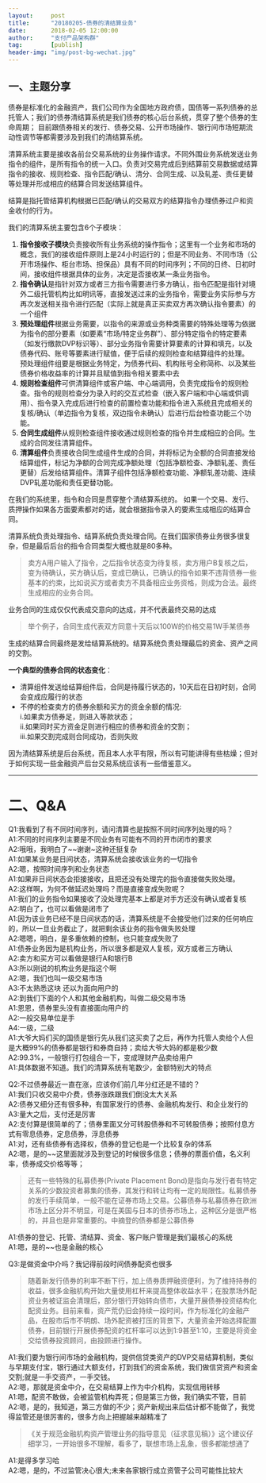 ```yaml
---
layout:     post 
title:      "20180205-债券的清结算业务"
date:       2018-02-05 12:00:00
author:     "支付产品架构群"
tag:		[publish] 
header-img: "img/post-bg-wechat.jpg"
---
```


## 一、主题分享

债券是标准化的金融资产，我们公司作为全国地方政府债，国债等一系列债券的总托管人；我们的债券清结算系统是我们债券的核心后台系统，贯穿了整个债券的生命周期；
目前跟债券相关的发行、债券交易、公开市场操作、银行间市场短期流动性调节等都需要涉及到我们的清结算系统。  

清算系统主要是接收各前台交易系统的业务操作请求。不同外围业务系统发送业务指令的组件，是所有指令的统一入口。负责对交易完成后到结算前交易数据或结算指令的接收、规则检查、指令匹配/确认、清分、合同生成、以及轧差、责任更替等处理并形成相应的结算合同发送结算组件。  

结算是指托管结算机构根据已匹配/确认的交易双方的结算指令办理债券过户和资金收付的行为。  

我们的清算系统主要包含6个子模块：  
1. **指令接收子模块**负责接收所有业务系统的操作指令；这里有一个业务和市场的概念，我们的接收组件原则上是24小时运行的；但是不同业务、不同市场（公开市场操作、柜台市场、担保品）具有不同的时间序列；不同的日终、日初时间，接收组件根据具体的业务，决定是否接收某一条业务指令。  
2. **指令确认**是指针对双方或者三方指令需要进行多方确认，指令匹配是指针对境外二级托管机构比如明讯等，直接发送过来的业务指令，需要业务实际参与方再次发送相关指令进行匹配（实际上就是真正买卖双方再次确认指令要素）的一个组件
3. **预处理组件**根据业务需要，以指令的来源或业务种类需要的特殊处理等为依据为指令的部分要素（如要素“市场/特定业务群”）、部分特定指令的特定要素（如发行缴款DVP标识等）、部分业务指令需要计算要素的计算和填充，以及债券代码、账号等要素进行赋值，便于后续的规则检查和结算组件的处理。  
预处理组件组要是根据业务特定，为债券代码、机构账号全称简称、以及某些债券价格收益率的计算并且赋值到指令相关要素中去  
4. **规则检查组件**可供清算组件或客户端、中心端调用，负责完成指令的规则检查。指令的规则检查分为录入时的交互式检查（嵌入客户端和中心端或供调用）、指令录入完成后进行检查的前置检查功能和指令进入系统且完成相关的复核/确认（单边指令为复核，双边指令未确认）后进行后台检查功能三个功能。  
5. **合同生成组件**从规则检查组件接收通过规则检查的指令并生成相应的合同。生成的合同发往清算组件。  
6. **清算组件**负责接收合同生成组件生成的合同，并将标记为全额的合同直接发给结算组件，标记为净额的合同完成净额处理（包括净额检查、净额轧差、责任更替）后发给结算组件。清算子组件包括净额检查功能、净额轧差功能、连续DVP轧差功能和责任更替功能。  

在我们的系统里，指令和合同是贯穿整个清结算系统的。 如果一个交易、发行、质押操作如果各方面要素都对的话，就会根据指令录入的要素生成相应的结算合同。 

清算系统负责处理指令、结算系统负责处理合同。在我们国家债券业务很多很复杂，但是最后后台的指令合同类型大概也就是80多种。  
> 卖方A用户输入了指令，之后指令状态变为待复核，卖方用户B复核之后，变为待确认，买方确认后，变成已确认，已确认的指令如果不违背债券一些基本的约束，比如说买方或者卖方不具备相应业务资格，则成为合法。最终生成相应的业务合同。 

业务合同的生成仅仅代表成交意向的达成，并不代表最终交易的达成  

> 举个例子，合同生成代表双方同意十天后以100W的价格交易1W手某债券  

生成的结算合同最终是发给结算系统的。结算系统负责处理最后的资金、资产之间的交割。    

**一个典型的债券合同的状态变化**：  
- 清算组件发送给结算组件后，合同是待履行状态的，10天后在日初时刻，合同会变成应履行的状态  
- 不停的检查卖方的债券余额和买方的资金余额的情况:  
  i.如果卖方债券足，则进入等款状态；  
  ii.如果同时买方资金足则进行相应的债券和资金的交割；  
  iii.如果交割完成则合同成功，否则失败  

因为清结算系统是后台系统，而且本人水平有限，所以有可能讲得有些枯燥；但对于如何实现一些金融资产后台交易系统应该有一些借鉴意义。    

----

# 二、Q&A
Q1:我看到了有不同时间序列，请问清算也是按照不同时间序列处理的吗？  
A1:不同的时间序列主要是不同业务有可能有不同的开市闭市的要求  
A2:哦哦，我明白了~~谢谢~这种还挺复杂  
A1:如果某业务是日间状态，清算系统会接收该业务的一切指令  
A2:嗯，按照时间序列和业务状态  
A1:如果非日间状态会拒接接收，且把还没有处理完的指令直接做失败处理。  
A2:这样啊，为何不做延迟处理吗？而是直接变成失败呢？  
A1:我们的业务指令如果接收了没处理完基本上都是对手方还没有确认或者复核  
A2:明白了，也可以看做是闭市了  
A1:因为该业务已经不是日间状态的话，清算系统是不会接受他们过来的任何响应的，所以一旦业务截止了，就把剩余该业务的指令做失败处理  
A2:嗯嗯，明白，是多重依赖的控制，也只能变成失败了  
A1:债券业务因为是机构业务，所以很多都是双人复核，双方或者三方确认  
A2:卖方和买方可以看做是银行A和银行B  
A3:所以刚说的机构业务是指这个啊  
A2:嗯，我们也叫一级交易市场  
A3:不太熟悉这块 还以为面向用户的  
A2:到我们下面的个人和其他金融机构，叫做二级交易市场  
A1:恩恩，债券里头没有直接面向用户的  
A2:一般交易单位是手  
A4:一级，二级  
A1:大爷大妈们买的国债是银行先从我们这买卖了之后，再作为托管人卖给个人但是大概99%的债券都是银行和券商自持；卖给大爷大妈的都是极少数  
A2:99.3%，一般银行打包组合一下，变成理财产品卖给用户  
A1:具体数据不知道。我们的清算系统有笔数少，金额特别大的特点  

Q2:不过债券最近一直在涨，应该你们前几年分红还是不错的？  
A1:我们只收交易中介费，债券涨跌跟我们倒没太大关系  
A2:债券又细分还有很多种，有国家发行的债券、金融机构发行、和企业发行的  
A3:量大之后，支付还是厉害  
A2:支付算是很简单的了；债券里面又分可转股债券和不可转股债券；按照付息方式有零息债券，定息债券，浮息债券  
A1:对，还有些债券有选择权，债券的登记也是一个比较复杂的体系  
A2:嗯，是的~~这里面就涉及到登记的时候很多信息；债券的票面价值，名义利率，债券成交价格等等；  
>还有一些特殊的私募债券(Private Placement Bond)是指向与发行者有特定关系的少数投资者募集的债券，其发行和转让均有一定的局限性。私募债券的发行手续简单，一般不能在证券市场上交易。公募债券与私募债券在欧洲市场上区分并不明显，可是在美国与日本的债券市场上，这种区分是很严格的，并且也是非常重要的。中摘登的债券都是公募债券  

A1:债券的登记、托管、清结算、资金、客户账户管理是我们最核心的系统  
A1:嗯，是的~~也是金融的核心  

Q3:是做资金中介吗？我记得前段时间债券配资也很多  
> 随着新发行债券的利率不断下行，加上债券质押融资便利，为了维持持券的收益，很多金融机构开始大量使用杠杆来提高整体收益水平；在股票场外配资业务被证监会清理后，部分银行开始转向债市，大量开展债券投资结构化配资业务。目前来看，资产荒仍旧会持续一段时间，作为标准化的金融产品，在股市后市不明朗、场外配资被打压的背景下，大量资金开始选择配置债券，目前银行开展债券配资的杠杆率可以达到1:9甚至1:10，主要是将资金交给债券投资顾问，由投顾进行操作。

A1:我们要为银行间市场的金融机构，提供信贷类资产的DVP交易结算机制，类似与早期支付宝，银行通过大额支付，打到我们的资金系统，我们做信贷资产和资金交割;就是一手交资产，一手交钱。  
A2:嗯，那就是资金中介，在交易结算上作为中介机构，实现信用转移  
A1:嗯，配资不敢做，会被监管机构弄死；但是第三方做，我们确实不管，目前  
A2:嗯，是的，我知道，第三方做的不少；资产新规出来后估计都不能做了，我觉得监管还是很厉害的，很多方向上把握越来越精准了  
>《关于规范金融机构资产管理业务的指导意见（征求意见稿）》这个建议仔细学习，一开始很多不理解，看多了，联想市场上乱象，很多都能想通了  

A1:是得多学习哈  
A2:嗯，是的，不过监管决心很大;未来各家银行成立资管子公司可能性比较大  
